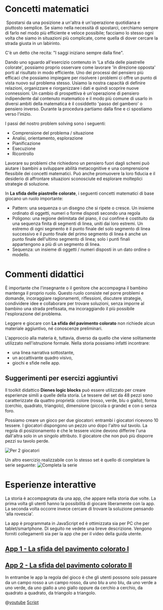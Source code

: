 # Concetti matematici
​
Spostarsi da una posizione a un'altra è un'operazione quotidiana e piuttosto semplice. Se siamo nella necessità di spostarci, cerchiamo sempre di farlo nel modo più efficiente e veloce possibile; facciamo lo stesso ogni volta che siamo in situazioni più complicate, come quella di dover cercare la strada giusta in un labirinto.

C'è un detto che recita: "I saggi iniziano sempre dalla fine".

Dando uno sguardo all'esercizio contenuto in 'La sfida delle piastrelle colorate', possiamo proprio osservare come lavorare 'in direzione opposta' porti al  risultato in modo efficiente. Uno dei processi del pensiero più efficaci che possiamo impiegare per risolvere i problemi ci offre un punto di vista nuovo sul problema stesso. Usiamo la nostra capacità di definire relazioni, organizzare e riorganizzare i dati e quindi scoprire nuove connessioni. Un cambio di prospettiva è un'operazione di pensiero indipendente dal contenuto matematico e il modo più comune di usarlo in diversi ambiti della matematica è il cosiddetto 'passo del gambero' o pensiero inverso. Durante la procedura partiamo dalla fine e ci spostiamo verso l'inizio.

I passi del nostro problem solving sono i seguenti:
+ Comprensione del problema / situazione
+ Analisi, orientamento, esplorazione
+ Pianificazione
+ Esecuzione
+ Ricontrollo

Lavorare su problemi che richiedono un pensiero fuori dagli schemi può aiutare i bambini a sviluppare abilità metacognitive e una comprensione flessibile dei concetti matematici. Può anche promuovere la loro fiducia e il desiderio di affrontare situazioni sconosciute ed esplorare molteplici strategie di soluzione.

In **La sfida delle piastrelle colorate**, i seguenti concetti matematici di base giocano un ruolo importante:

+ Pattern: una sequenza o un disegno che si ripete o cresce. Un insieme ordinato di oggetti, numeri o forme disposti secondo una regola
+ Poligono: una regione delimitata del piano, il cui confine è costituito da una sequenza finita di segmenti di linea, uniti dai loro estremi. Un estremo di ogni segmento è il punto finale del solo segmento di linea successivo e il punto finale del primo segmento di linea è anche un punto finale dell'ultimo segmento di linea; solo i punti finali appartengono a più di un segmento di linea.
+ Sequenza: un insieme di oggetti / numeri disposti in un dato ordine o modello.


# Commenti didattici

È importante che l'insegnante o il genitore che accompagna il bambino mantenga il proprio ruolo. Questo ruolo consiste nel porre problemi e domande, incoraggiare ragionamenti, riflessioni, discutere strategie, condividere idee e collaborare per trovare soluzioni, senza imporre al bambino una strada prefissata, ma incoraggiando il più possibile l'esplorazione del problema.

Leggere e giocare con **La sfida del pavimento colorato** non richiede alcun materiale aggiuntivo, né conoscenze preliminari.

L'approccio alla materia è, tuttavia, diverso da quello che viene solitamente utilizzato nell'istruzione formale. Nella storia possiamo infatti incontrare:
+ una linea narrativa sottostante,
+ un accattivante quadro visivo,
+ giochi e sfide nelle app. 


## Suggerimenti per esercizi aggiuntivi

Il toolkit didattico **Dienes logic blocks** può essere utilizzato per creare esperienze simili a quelle della storia. Le tessere del set da 48 pezzi sono caratterizzate da quattro proprietà: colore (rosso, verde, blu o giallo), forma (cerchio, quadrato, triangolo), dimensione (piccola o grande) e con o senza foro.

Possiamo creare un gioco per due giocatori: entrambi i giocatori ricevono 10 tessere. I giocatori dispongono un pezzo uno dopo l'altro sul tavolo. La regola di posizionamento è che le tessere vicine devono differire l'una dall'altra solo in un singolo attributo. Il giocatore che non può più disporre pezzi su tavolo perde. 

![Per 2 giocatori](/stories/logi-2/img/dienes1.png)

Un altro esercizio realizzabile con lo stesso set è quello di completare la serie seguente:
![Completa la serie](/stories/logi-2/img/dienes2.png)

# Esperienze interattive

La storia è accompagnata da una app, che appare nella storia due volte. La prima volta gli utenti hanno la possibilità di giocare liberamente con la app. La seconda volta occorre invece cercare di trovare la soluzione pensando 'alla rovescia'.

La app è programmata in JavaScript ed è ottimizzata sia per PC che per tablet/smartphone. Di seguito ne vedete una breve descrizione. Vengono forniti collegamenti sia per la app che per il video della guida utente. 


## [App 1 - La sfida del pavimento colorato I]($HUB_URL/story/the-tiled-floor-trap/?actionLink=firstGame)
## [App 2 - La sfida del pavimento colorato II]($HUB_URL/story/the-tiled-floor-trap/?actionLink=secondGame)
In entrambe le app la regola del gioco è che gli utenti possono solo passare da un campo rosso a un campo rosso, da uno blu a uno blu, da uno verde a uno verde, da uno giallo a uno giallo oppure da cerchio a cerchio, da quadrato a quadrato, da triangolo a triangolo.

@[youtube](ORR614pbLzk?_align-center_)
[Script](/stories/logi-2/transcripts/Script2.pdf)

